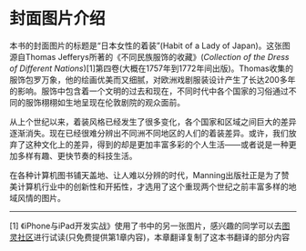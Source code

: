 # 封面图片介绍

本书的封面图片的标题是“日本女性的着装”(Habit of a Lady of Japan)。这张图源自Thomas Jefferys所著的《不同民族服饰的收藏》(*Collection of the Dress of Different Nations*)[1]第四卷(大概在1757年到1772年间出版)。Thomas收集的服饰包罗万象，他的绘画优美而又细腻，对欧洲戏剧服装设计产生了长达200多年的影响。服饰中包含着一个文明的过去和现在，不同时代中各个国家的习俗通过不同的服饰栩栩如生地呈现在伦敦剧院的观众面前。

从上个世纪以来，着装风格已经发生了很多变化，各个国家和区域之间巨大的差异逐渐消失。现在已经很难分辨出不同洲不同地区的人们的着装差异。或许，我们放弃了这种文化上的差异，得到的却是更加丰富多彩的个人生活——或者说是一种更加多样有趣、更快节奏的科技生活。

在各种计算机图书铺天盖地、让人难以分辨的时代，Manning出版社正是为了赞美计算机行业中的创新性和开拓性，才选用了这个重现两个世纪之前丰富多样的地域风情的图片。

----------

[1] 《iPhone与iPad开发实战》使用了书中的另一张图片，感兴趣的同学可以去[图灵社区](http://www.ituring.com.cn/article/39923)进行试读(只免费提供第1章内容)，本章翻译复制了这本书翻译的部分内容
